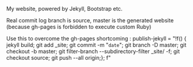 My website, powered by Jekyll, Bootstrap etc.

Real commit log branch is source, master is the generated website (because gh-pages is forbidden to execute custom Ruby)

Use this to overcome the gh-pages shortcoming : 
        publish-jekyll = "!f() { jekyll build; git add _site; git commit -m \"`date`\"; git branch -D master; git checkout -b master; git filter-branch --subdirectory-filter _site/ -f; git checkout source; git push --all origin;}; f"
